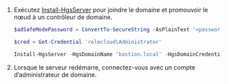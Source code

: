 1.  Exécutez [Install-HgsServer](https://technet.microsoft.com/itpro/powershell/windows/hgsserver/install-hgsserver) pour joindre le domaine et promouvoir le nœud à un contrôleur de domaine.

    ```powershell
    $adSafeModePassword = ConvertTo-SecureString -AsPlainText '<password>' -Force

    $cred = Get-Credential 'relecloud\Administrator'

    Install-HgsServer -HgsDomainName 'bastion.local' -HgsDomainCredential $cred -SafeModeAdministratorPassword $adSafeModePassword -Restart
    ```

2.  Lorsque le serveur redémarre, connectez-vous avec un compte d’administrateur de domaine.

<!-- Appears twice in guarded-fabric-configure-additional-hgs-nodes.md 
-->